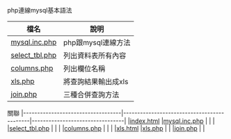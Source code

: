 php連線mysql基本語法

|檔名                                        |說明                  |
|--------------------------------------------|----------------------|
|[mysql.inc.php](mysql.inc.php)              |php跟mysql連線方法    |
|[select_tbl.php](function/select_tbl.php)   |列出資料表所有內容    |
|[columns.php](function/columns.php)         |列出欄位名稱          |
|[xls.php](function/xls.php)                 |將查詢結果輸出成xls   |
|[join.php](function/join.php)               |三種合併查詢方法      |


關聯
|-----------------------------------|--------------------------------------------|---------------------------------|
|[index.html](index.html)           |[mysql.inc.php](conn/mysql.inc.php)         |                                 |
|                                   |[select_tbl.php](function/select_tbl.php)   |                                 |
|                                   |[columns.php](function/columns.php)         |                                 |
|                                   |[xls.html](function/xls.html)               |[xls.php](function/xls.php)      |
|                                   |[join.php](function/join.php)               |                                 |